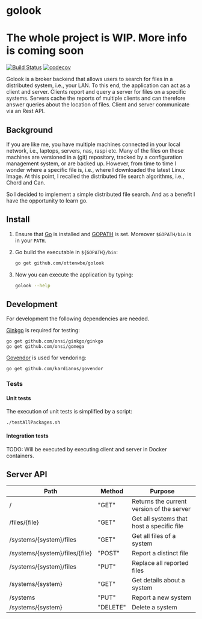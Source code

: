 # golook

# The whole project is WIP. More info is coming soon #

[![Build Status](https://travis-ci.org/ottenwbe/golook.svg?branch=development)](https://travis-ci.org/ottenwbe/golook)
[![codecov](https://codecov.io/gh/ottenwbe/golook/branch/master/graph/badge.svg)](https://codecov.io/gh/ottenwbe/golook)

Golook is a broker backend that allows users to search for files in a distributed system, i.e., your LAN.
To this end, the application can act as a client and server.
Clients report and query a server for files on a specific systems.
Servers cache the reports of multiple clients and can therefore answer queries about the location of files.
Client and server communicate via an Rest API. 

## Background ##

If you are like me, you have multiple machines connected in your local network, i.e., laptops, servers, nas, raspi etc.
Many of the files on these machines are versioned in a (git) repository, tracked by a configuration management system, or are backed up. 
However, from time to time I wonder where a specific file is, i.e., where I downloaded the latest Linux Image.
At this point, I recalled the distributed file search algorithms, i.e., Chord and Can.

So I decided to implement a simple distributed file search. And as a benefit I have the opportunity to learn go.   

## Install ##

1. Ensure that [Go](https://golang.org/doc/install) is installed and [GOPATH](https://golang.org/doc/code.html) is set. 
Moreover `$GOPATH/bin` is in your `PATH`.

1. Go build the executable in `${GOPATH}/bin`:
    
    ```bash    
    go get github.com/ottenwbe/golook
    ```
1. Now you can execute the application by typing: 

    ```bash    
    golook --help
    ```

## Development ##

For development the following dependencies are needed. 

[Ginkgo](https://onsi.github.io/ginkgo/) is required for testing:

    go get github.com/onsi/ginkgo/ginkgo
    go get github.com/onsi/gomega
    
[Govendor](https://github.com/kardianos/govendor) is used for vendoring:    
    
    go get github.com/kardianos/govendor

### Tests ###

#### Unit tests ####

The execution of unit tests is simplified by a script:

    ./testAllPackages.sh

#### Integration tests ####

TODO: Will be executed by executing client and server in Docker containers.

## Server API ##

| Path  | Method  | Purpose  |   
|---|---|---|
| /  | "GET" | Returns the current version of the server  |   
| /files/{file} |  "GET" |  Get all systems that host a specific file |  
| /systems/{system}/files  |  "GET" | Get all files of a system | 
| /systems/{system}/files/{file}  |  "POST" | Report a distinct file |
| /systems/{system}/files  |  "PUT" | Replace all reported files |
| /systems/{system} |  "GET" | Get details about a system  |
| /systems |  "PUT" |  Report a new system |
| /systems/{system} |  "DELETE" |  Delete a system |
 
 
